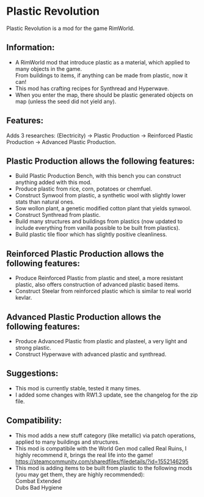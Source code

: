 # Plastic Revolution
Plastic Revolution is a mod for the game RimWorld.

## Information:
*	A RimWorld mod that introduce plastic as a material, which applied to many objects in the game.  
From buildings to items, if anything can be made from plastic, now it can!
*	This mod has crafting recipes for Synthread and Hyperwave.
*	When you enter the map, there should be plastic generated objects on map (unless the seed did not yield any).

## Features:
Adds 3 researches: (Electricity) -> Plastic Production -> Reinforced Plastic Production -> Advanced Plastic Production.

## Plastic Production allows the following features:
* Build Plastic Production Bench, with this bench you can construct anything added with this mod.
*	Produce plastic from rice, corn, potatoes or chemfuel.
*	Construct Synwool from plastic, a synthetic wool with slightly lower stats than natural ones.
*	Sow wollon plant, a genetic modified cotton plant that yields synwool.
*	Construct Synthread from plastic.
*	Build many structures and buildings from plastics (now updated to include everything from vanilla possible to be built from plastics).
*	Build plastic tile floor which has slightly positive cleanliness.

## Reinforced Plastic Production allows the following features:
*	Produce Reinforced Plastic from plastic and steel, a more resistant plastic, also offers construction of advanced plastic based items.
*	Construct Steelar from reinforced plastic which is similar to real world kevlar.

## Advanced Plastic Production allows the following features:
*	Produce Advanced Plastic from plastic and plasteel, a very light and strong plastic.
*	Construct Hyperwave with advanced plastic and synthread.

## Suggestions:
* This mod is currently stable, tested it many times.
* I added some changes with RW1.3 update, see the changelog for the zip file.

## Compatibility:
*	This mod adds a new stuff category (like metallic) via patch operations, applied to many buildings and structures.
* This mod is compatibile with the World Gen mod called Real Ruins, I highly recommend it, brings the real life into the game!
https://steamcommunity.com/sharedfiles/filedetails/?id=1552146295
* This mod is adding items to be built from plastic to the following mods (you may get them, they are highly recommended):  
Combat Extended  
Dubs Bad Hygiene
